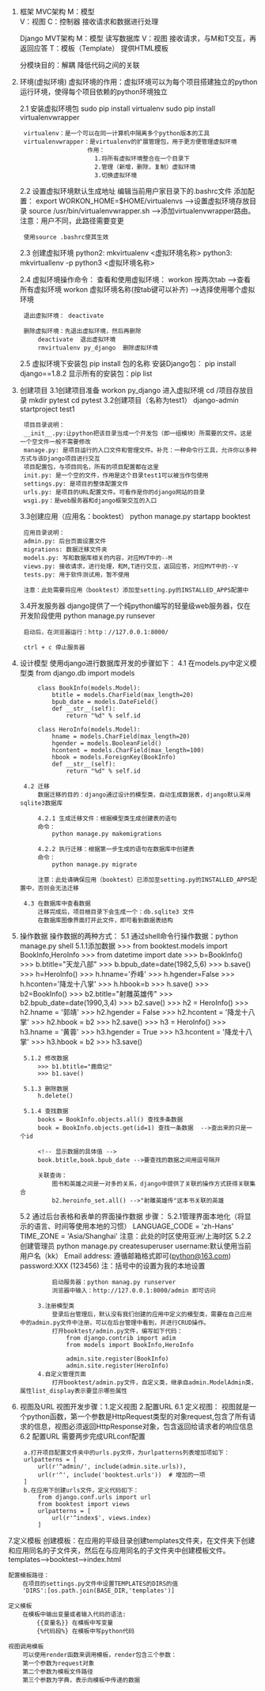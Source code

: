 1. 框架
    MVC架构
        M：模型  
        V：视图
        C：控制器  接收请求和数据进行处理

    Django MVT架构
        M：模型  读写数据库
        V：视图  接收请求，与M和T交互，再返回应答
        T：模板（Template） 提供HTML模板

    分模块目的：解耦  降低代码之间的关联


2. 环境(虚拟环境)
    虚拟环境的作用：虚拟环境可以为每个项目搭建独立的python运行环境，使得每个项目依赖的python环境独立

    2.1 安装虚拟环境包
        sudo pip install virtualenv
        sudo pip install virtualenvwrapper

        virtualenv：是一个可以在同一计算机中隔离多个python版本的工具
        virtualenvwrapper：是virtualenv的扩展管理包，用于更方便管理虚拟环境
                          作用：
                            1.将所有虚拟环境整合在一个目录下
                            2.管理（新增，删除，复制）虚拟环境
                            3.切换虚拟环境

    2.2 设置虚拟环境默认生成地址
        编辑当前用户家目录下的.bashrc文件
        添加配置：
        export WORKON_HOME=$HOME/virtualenvs  -->设置虚拟环境存放目录
        source /usr/bin/virtualenvwrapper.sh  -->添加virtualenvwrapper路由。注意：用户不同，此路径需要变更

        使用source .bashrc使其生效

    
    2.3 创建虚拟环境
            python2: mkvirtualenv <虚拟环境名称>
            python3: mkvirtuallenv -p python3 <虚拟环境名称>
    
    2.4 虚拟环境操作命令：
        查看和使用虚拟环境： 
            workon 按两次tab  -->查看所有虚拟环境
            workon 虚拟环境名称(按tab键可以补齐) -->选择使用哪个虚拟环境

        退出虚拟环境： deactivate

        删除虚拟环境：先退出虚拟环境，然后再删除
            deactivate  退出虚拟环境
            rmvirtualenv py_django  删除虚拟环境

    2.5 虚拟环境下安装包
        pip install 包的名称
        安装Django包： pip install django==1.8.2
        显示所有的安装包：pip list

3. 创建项目
    3.1创建项目准备
        workon py_django 进入虚拟环境
        cd /项目存放目录
        mkdir pytest
        cd pytest
    3.2创建项目（名称为test1）
        django-admin startproject test1

        项目目录说明：
        __init__.py:让python把该目录当成一个开发包（即一组模块）所需要的文件。这是一个空文件一般不需要修改
        manage.py: 是项目运行的入口文件和管理文件。补充：一种命令行工具，允许你以多种方式与该Django项目进行交互
        项目配置包，与项目同名，所有的项目配置都在这里
        init.py: 是一个空的文件，作用是这个目录test1可以被当作包使用
        settings.py: 是项目的整体配置文件
        urls.py: 是项目的URL配置文件。可看作是你的django网站的目录
        wsgi.py：是web服务器和django框架交互的入口

    3.3创建应用（应用名：booktest）
        python manage.py startapp booktest

        应用目录说明：
        admin.py: 后台页面设置文件
        migrations: 数据迁移文件夹
        models.py: 写和数据库相关的内容，对应MVT中的--M
        views.py: 接收请求，进行处理，和M,T进行交互，返回应答，对应MVT中的--V
        tests.py: 用于软件测试用，暂不使用

        注意：此处需要将应用（booktest）添加至setting.py的INSTALLED_APPS配置中

    3.4开发服务器
        django提供了一个纯python编写的轻量级web服务器，仅在开发阶段使用
        python manage.py runsever 

        启动后，在浏览器运行：http：//127.0.0.1:8000/

        ctrl + c 停止服务器

4. 设计模型
    使用django进行数据库开发的步骤如下：
        4.1 在models.py中定义模型类
            from django.db import models

            class BookInfo(models.Model):
                btitle = models.CharField(max_length=20)
                bpub_date = models.DateField()
                def __str__(self):
                    return "%d" % self.id

            class HeroInfo(models.Model):
                hname = models.CharField(max_length=20)
                hgender = models.BooleanField()
                hcontent = models.CharField(max_length=100)
                hbook = models.ForeignKey(BookInfo)
                def __str__(self):
                    return "%d" % self.id
        
        4.2 迁移
            数据迁移的目的：django通过设计的模型类，自动生成数据表，django默认采用sqlite3数据库

            4.2.1 生成迁移文件：根据模型类生成创建表的语句
            命令：
                python manage.py makemigrations

            4.2.2 执行迁移：根据第一步生成的语句在数据库中创建表
            命令：
                python manage.py migrate

            注意：此处请确保应用（booktest）已添加至setting.py的INSTALLED_APPS配置中，否则会无法迁移

        4.3 在数据库中查看数据
            迁移完成后，项目根目录下会生成一个：db.sqlite3 文件
            在数据库图像界面打开此文件，即可看到数据表结构

5. 操作数据
操作数据的两种方式：
    5.1 通过shell命令行操作数据：python manage.py shell
        5.1.1添加数据
            >>> from booktest.models import BookInfo,HeroInfo
            >>> from datetime import date
            <!-- 添加书籍1 -->
            >>> b=BookInfo()
            >>> b.btitle="天龙八部"
            >>> b.bpub_date=date(1982,5,6)
            >>> b.save()
            <!-- 添加英雄1 -->
            >>> h=HeroInfo()
            >>> h.hname='乔峰'
            >>> h.hgender=False
            >>> h.hconten='降龙十八掌'
            >>> h.hbook=b
            >>> h.save()
            <!-- 添加书籍2 -->
            >>> b2=BookInfo()
            >>> b2.btitle="射雕英雄传"
            >>> b2.bpub_date=date(1990,3,4)
            >>> b2.save()
            <!-- 添加英雄2 -->
            >>> h2 = HeroInfo()
            >>> h2.hname = '郭靖'
            >>> h2.hgender = False
            >>> h2.hcontent = '降龙十八掌'
            >>> h2.hbook = b2
            >>> h2.save()
            <!-- 添加英雄3 -->
            >>> h3 = HeroInfo()
            >>> h3.hname = '黄蓉'
            >>> h3.hgender = True
            >>> h3.hcontent = '降龙十八掌'
            >>> h3.hbook = b2
            >>> h3.save()

        5.1.2 修改数据 
            >>> b1.btitle="鹿鼎记"
            >>> b1.save()

        5.1.3 删除数据
            h.delete()
        
        5.1.4 查找数据
            books = BookInfo.objects.all() 查找多条数据
            book = BookInfo.objects.get(id=1) 查找一条数据  -->查出来的只是一个id
            
            <!-- 显示数据的具体值 -->
            book.btitle,book.bpub_date -->要查找的数据之间用逗号隔开

            关联查询：
                图书和英雄之间是一对多的关系，django中提供了关联的操作方式获得关联集合
                b2.heroinfo_set.all() -->"射雕英雄传"这本书关联的英雄

    5.2 通过后台表格和表单的界面操作数据
        步骤：
            5.2.1管理界面本地化（将显示的语言、时间等使用本地的习惯） 
                LANGUAGE_CODE = 'zh-Hans'
                TIME_ZONE = 'Asia/Shanghai'
                注意：此处的时区使用亚洲/上海时区
            5.2.2创建管理员
                python manage.py createsuperuser
                    username:默认使用当前用户名（kk）
                    Email address: 遵循邮箱格式即可(python@163.com)
                    password:XXX (123456)
                注：括号中的设置为我的本地设置

                启动服务器：python manag.py runserver
                浏览器中输入：http://127.0.0.1:8000/admin 即可访问
                
            3.注册模型类
                登录后台管理后，默认没有我们创建的应用中定义的模型类，需要在自己应用中的admin.py文件中注册，可以在后台管理中看到，并进行CRUD操作。
                打开booktest/admin.py文件，编写如下代码：
                    from django.contrib import adim
                    from models import BookInfo,HeroInfo

                    admin.site.register(BookInfo)
                    admin.site.register(HeroInfo)
            4.自定义管理页面
                打开booktest/admin.py文件，自定义类，继承自admin.ModelAdmin类，属性list_display表示要显示哪些属性
             
6. 视图及URL
    视图开发步骤：1.定义视图 2.配置URL
    6.1 定义视图：
        视图就是一个python函数，第一个参数是HttpRequest类型的对象request,包含了所有请求的信息，视图必须返回HttpResponse对象，包含返回给请求者的响应信息
    6.2 配置URL
        需要两步完成URLconf配置

        a.打开项目配置文件夹中的urls.py文件，为urlpatterns列表增加项如下：
        urlpatterns = [
            url(r'^admin/', include(admin.site.urls)),
            url(r'^', include('booktest.urls'))  # 增加的一项
        ]
        b.在应用下创建urls文件，定义代码如下：
            from django.conf.urls import url
            from booktest import views
            urlpatterns = [
                url(r'^index$', views.index)
            ]

7.定义模板
    创建模板：在应用的平级目录创建templates文件夹，在文件夹下创建和应用同名的子文件夹，然后在与应用同名的子文件夹中创建模板文件。
    templates-->booktest-->index.html

    配置模板路径：
        在项目的settings.py文件中设置TEMPLATES的DIRS的值
        'DIRS':[os.path.join(BASE_DIR,'templates')]

    定义模板
        在模板中输出变量或者输入代码的语法:
            {{变量名}} 在模板中写变量
            {%代码段%} 在模板中写python代码

    视图调用模板
        可以使用render函数来调用模板，render包含三个参数：
        第一个参数为request对象
        第二个参数为模板文件路径
        第三个参数为字典，表示向模板中传递的数据






            




